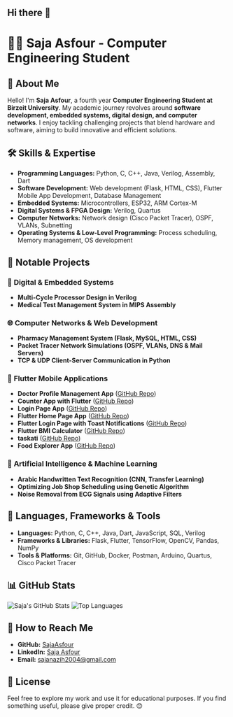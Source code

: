 ## Hi there 👋

# 👩‍💻 Saja Asfour - Computer Engineering Student

## 📌 About Me
Hello! I'm **Saja Asfour**, a fourth year **Computer Engineering Student at Birzeit University**. My academic journey revolves around **software development, embedded systems, digital design, and computer networks**. I enjoy tackling challenging projects that blend hardware and software, aiming to build innovative and efficient solutions.

## 🛠 Skills & Expertise
- **Programming Languages:** Python, C, C++, Java, Verilog, Assembly, Dart
- **Software Development:** Web development (Flask, HTML, CSS), Flutter Mobile App Development, Database Management 
- **Embedded Systems:** Microcontrollers, ESP32, ARM Cortex-M
- **Digital Systems & FPGA Design:** Verilog, Quartus
- **Computer Networks:** Network design (Cisco Packet Tracer), OSPF, VLANs, Subnetting
- **Operating Systems & Low-Level Programming:** Process scheduling, Memory management, OS development

## 📂 Notable Projects
### 🔧 **Digital & Embedded Systems**
- **Multi-Cycle Processor Design in Verilog**
- **Medical Test Management System in MIPS Assembly**

### 🌐 **Computer Networks & Web Development**
- **Pharmacy Management System (Flask, MySQL, HTML, CSS)**
- **Packet Tracer Network Simulations (OSPF, VLANs, DNS & Mail Servers)**
- **TCP & UDP Client-Server Communication in Python**

### 📱 **Flutter Mobile Applications**
- **Doctor Profile Management App** ([GitHub Repo](https://github.com/SajaAsfour/Flutter-Doctor-Profile))
- **Counter App with Flutter** ([GitHub Repo](https://github.com/SajaAsfour/Flutter-1))
- **Login Page App** ([GitHub Repo](https://github.com/SajaAsfour/Flutter-3))
- **Flutter Home Page App** ([GitHub Repo](https://github.com/SajaAsfour/Flutter-2))
- **Flutter Login Page with Toast Notifications** ([GitHub Repo](https://github.com/SajaAsfour/Flutter-Login-Page-with-Toast-Notifications))
- **Flutter BMI Calculator** ([GitHub Repo](https://github.com/SajaAsfour/Flutter-BMI-Calculator))
- **taskati** ([GitHub Repo](https://github.com/SajaAsfour/Taskati-App-Flutter))
- **Food Explorer App** ([GitHub Repo](https://github.com/SajaAsfour/Food-Delivery-App-Flutter))
  
### 🏥 **Artificial Intelligence & Machine Learning**
- **Arabic Handwritten Text Recognition (CNN, Transfer Learning)**
- **Optimizing Job Shop Scheduling using Genetic Algorithm**
- **Noise Removal from ECG Signals using Adaptive Filters**

## 🚀 Languages, Frameworks & Tools
- **Languages:** Python, C, C++, Java, Dart, JavaScript, SQL, Verilog
- **Frameworks & Libraries:** Flask, Flutter, TensorFlow, OpenCV, Pandas, NumPy
- **Tools & Platforms:** Git, GitHub, Docker, Postman, Arduino, Quartus, Cisco Packet Tracer

## 📊 GitHub Stats
![Saja's GitHub Stats](https://github-readme-stats.vercel.app/api?username=SajaAsfour&show_icons=true&theme=radical)
![Top Languages](https://github-readme-stats.vercel.app/api/top-langs/?username=SajaAsfour&layout=compact&theme=radical)

## 📌 How to Reach Me
- **GitHub:** [SajaAsfour](https://github.com/SajaAsfour)
- **LinkedIn:** [Saja Asfour](https://www.linkedin.com/in/saja-asfour-931048320/)
- **Email:** sajanazih2004@gmail.com

## 📜 License
Feel free to explore my work and use it for educational purposes. If you find something useful, please give proper credit. 😊
